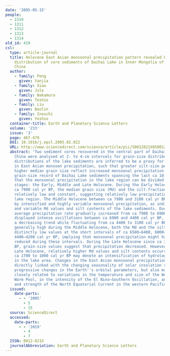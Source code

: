 ```yaml
---
date: '2005-05-15'
people:
  - 1310
  - 1311
  - 1312
  - 1313
  - 1314
old_id: 419
csl:
  type: article-journal
  title: Holocene East Asian monsoonal precipitation pattern revealed by grain-size
    distribution of core sediments of Daihai Lake in Inner Mongolia of north-central
    China
  author:
    - family: Peng
      given: Yanjia
    - family: Xiao
      given: Jule
    - family: Nakamura
      given: Toshio
    - family: Liu
      given: Baolin
    - family: Inouchi
      given: Yoshio
  container-title: Earth and Planetary Science Letters
  volume: '233'
  issue: '3'
  page: 467-479
  DOI: 10.1016/j.epsl.2005.02.022
  URL: http://www.sciencedirect.com/science/article/pii/S0012821X0500124X
  abstract: 'Two sediment cores recovered in the central part of Daihai Lake in north-central
    China were analysed at 2- to 4-cm intervals for grain-size distribution. Grain-size
    distributions of the lake sediments are inferred to be a proxy for past changes
    in East Asian monsoon precipitation, such that greater silt-size percentage and
    higher median grain size reflect increased monsoonal precipitation rates. The
    grain-size record of Daihai Lake sediments spanning the last ca 10,000 yr indicates
    that the monsoonal precipitation in the lake region can be divided into three
    stages: the Early, Middle and Late Holocene. During the Early Holocene before
    ca 7900 cal yr BP, the median grain size (Md) and the silt-fraction content were
    relatively low and constant, suggesting relatively low precipitation over the
    lake region. The Middle Holocene between ca 7900 and 3100 cal yr BP was marked
    by intensified and highly variable monsoonal precipitation, as indicated by high
    and variable Md values and silt contents of the lake sediments. During this period,
    average precipitation rate gradually increased from ca 7900 to 6900 cal yr BP,
    displayed intense oscillations between ca 6900 and 4400 cal yr BP, and exhibited
    a decreasing trend while fluctuating from ca 4400 to 3100 cal yr BP. Although
    generally high during the Middle Holocene, both the Md and the silt content assumed
    distinctly low values at the short intervals of ca 6500–6400, 6000–5900, 5700–5600,
    4400–4200 cal yr BP, implying that monsoonal precipitation might have been significantly
    reduced during these intervals. During the Late Holocene since ca 3100 cal yr
    BP, grain-size values suggest that precipitation decreased. However, during the
    Late Holocene, relatively higher Md values and silt contents occurring between
    ca 1700 to 1000 cal yr BP may denote an intensification of hydrological cycles
    in the lake area. Changes in the East Asian monsoonal precipitation were not only
    directly linked with the changing seasonality of solar insolation resulting from
    progressive changes in the Earth''s orbital parameters, but also may have been
    closely related to variations in the temperature and size of the Western Pacific
    Warm Pool, in the intensity of the El Nino–Southern Oscillation, and in the path
    and strength of the North Equatorial Current in the western Pacific.'
  issued:
    date-parts:
      - - '2005'
        - 5
        - 15
  source: ScienceDirect
  accessed:
    date-parts:
      - - '2019'
        - 4
        - 7
  ISSN: 0012-821X
  journalAbbreviation: Earth and Planetary Science Letters
---
```

